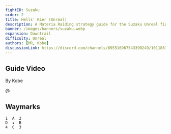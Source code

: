```yaml
---
fightID: Suzaku
order: 2
title: Hells' Kier (Unreal)
description: A Materia Raiding strategy guide for the Suzaku Unreal fight in Final Fantasy XIV for the Materia Datacenter.
banner: /images/banners/suzaku.webp
expansion: Dawntrail
difficulty: Unreal
authors: [MR, Kobe]
discussionLink: https://discord.com/channels/895516967543390249/1011883681222234182
---
```



## Guide Video
By Kobe

@[](https://youtu.be/NnTeFhDzWWo)

## Waymarks

```
1  A  2
D  ★  B
4  C  3
```
